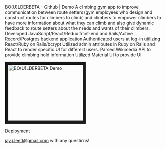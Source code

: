 BO(U)LDERBETA - Github | Demo
A climbing gym app to improve communication between route setters (gym employees who design and construct routes for climbers to climb) and climbers to empower climbers to have more information about what they can climb and also give dynamic feedback to route setters about the needs and wants of their climbers.
Developed JavaScript/React/Redux front-end and Rails/Active Record/Postgres backend application
Authenticated users at log-in utilizing React/Ruby on Rails/bcrypt 
Utilized admin attributes in Ruby on Rails and React to render specific UI for different users.
Parsed Wikimedia API to provide climbing hold information
Utilized Material UI to provide UI

<a href="http://www.youtube.com/watch?feature=player_embedded&v=pB7Vb9q7qEU
" target="_blank"><img src="http://img.youtube.com/vi/pB7Vb9q7qEU/0.jpg" 
alt="BO(U)LDERBETA Demo" width="240" height="180" border="10" /></a>

[Deployment](https://boulderbeta.herokuapp.com/)

jay.j.lee.1@gmail.com with any questions!
